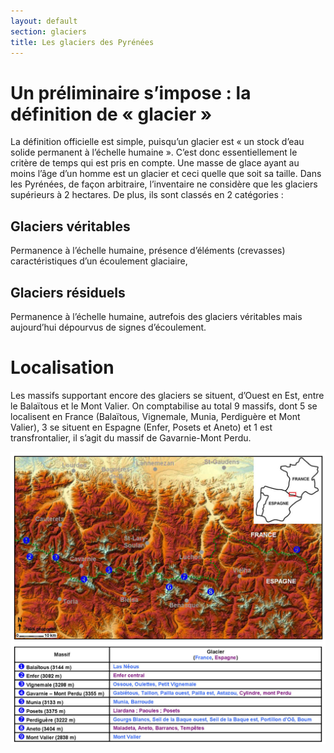 ```yaml
---
layout: default
section: glaciers
title: Les glaciers des Pyrénées
---
```


# Un préliminaire s’impose : la définition de « glacier »

La définition officielle est simple, puisqu’un glacier est « un stock d’eau solide permanent à l’échelle humaine ». C’est donc essentiellement le critère de temps qui est pris en compte. Une masse de glace ayant au moins l’âge d’un homme est un glacier et ceci quelle que soit sa taille. Dans les Pyrénées, de façon arbitraire, l’inventaire ne considère que les glaciers supérieurs à 2 hectares. De plus, ils sont classés en 2 catégories :

## Glaciers véritables

Permanence à l’échelle humaine, présence d’éléments (crevasses) caractéristiques d’un écoulement glaciaire,

## Glaciers résiduels

Permanence à l’échelle humaine, autrefois des glaciers véritables mais aujourd’hui dépourvus de signes d’écoulement.

# Localisation

Les massifs supportant encore des glaciers se situent, d’Ouest en Est, entre le Balaïtous et le Mont Valier. On comptabilise au total 9 massifs, dont 5 se localisent en France (Balaïtous, Vignemale, Munia, Perdiguère et Mont Valier), 3 se situent en Espagne (Enfer, Posets et Aneto) et 1 est transfrontalier, il s’agit du massif de Gavarnie-Mont Perdu.

![Carte de localisation des glaciers des Pyrénées](../images/carte-3.jpg "Carte de localisation des glaciers des Pyrénées")

